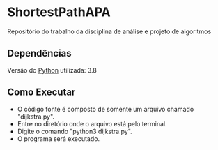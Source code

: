 # ShortestPathAPA
Repositório do trabalho da disciplina de análise e projeto de algoritmos


## Dependências
Versão do [Python](https://www.python.org/downloads/) utilizada: 3.8

## Como Executar
- O código fonte é composto de somente um arquivo chamado "dijkstra.py".
- Entre no diretório onde o arquivo está pelo terminal.
- Digite o comando "python3 dijkstra.py".
- O programa será executado.
